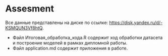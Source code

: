 # Assesment

Все данные представлены на диске по ссылке: https://disk.yandex.ru/d/-KSMQUN3Vf8htQ.

- Файл Итоговая_обработка_кода.R содержит ход обработки датасета и построение моделей в рамках дипломной работы.
- Файл application.md содержит приложения в работе.
